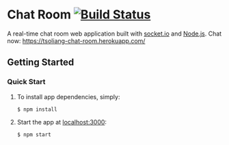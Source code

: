 # Chat Room [![Build Status](https://travis-ci.org/tsoliangwu0130/chat-room.svg?branch=master)](https://travis-ci.org/tsoliangwu0130/chat-room)

A real-time chat room web application built with [socket.io](https://socket.io/) and [Node.js](https://nodejs.org/en/). Chat now: https://tsoliang-chat-room.herokuapp.com/

## Getting Started

### Quick Start

1. To install app dependencies, simply:

    `$ npm install`

2. Start the app at [localhost:3000](http://localhost:3000):

    `$ npm start`
